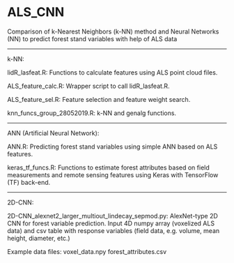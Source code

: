 # ALS_CNN
Comparison of k-Nearest Neighbors (k-NN) method and Neural Networks (NN) to predict forest stand variables with help of ALS data

---------
k-NN:

lidR_lasfeat.R:
Functions to calculate features using ALS point cloud files.

ALS_feature_calc.R:
Wrapper script to call lidR_lasfeat.R.

ALS_feature_sel.R:
Feature selection and feature weight search.

knn_funcs_group_28052019.R:
k-NN and genalg functions.

---------
ANN (Artificial Neural Network):

ANN.R:
Predicting forest stand variables using simple ANN based on ALS features.

keras_tf_funcs.R:
Functions to estimate forest attributes based on field measurements and remote sensing features using Keras with TensorFlow (TF) back-end.

---------
2D-CNN:

2D-CNN_alexnet2_larger_multiout_lindecay_sepmod.py:
AlexNet-type 2D CNN for forest variable prediction. Input 4D numpy array (voxelized ALS data) and csv table with response variables (field data, e.g. volume, mean height, diameter, etc.)

Example data files:
voxel_data.npy
forest_attributes.csv